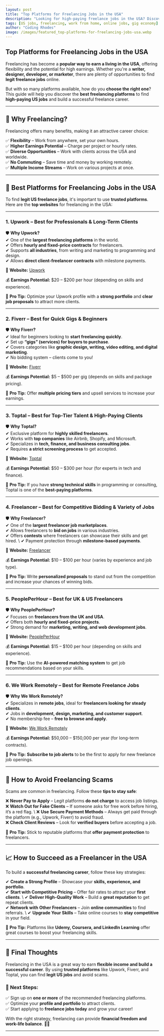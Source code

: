 ```yaml
---
layout: post
title: "Top Platforms for Freelancing Jobs in the USA"
description: "Looking for high-paying freelance jobs in the USA? Discover the best freelancing platforms for US jobs, including Upwork, Fiverr, and Toptal."
tags: [US jobs, freelancing, work from home, online jobs, gig economy]
author: "Coding Rhodes"
image: /images/featured_top-platforms-for-freelancing-jobs-usa.webp
---
```


## Top Platforms for Freelancing Jobs in the USA  

Freelancing has become a **popular way to earn a living in the USA**, offering flexibility and the potential for high earnings. Whether you're a **writer, designer, developer, or marketer**, there are plenty of opportunities to find **legit freelance jobs** online.  

But with so many platforms available, how do you **choose the right one**? This guide will help you discover the **best freelancing platforms** to find **high-paying US jobs** and build a successful freelance career.  

---

## 📌 Why Freelancing?  

Freelancing offers many benefits, making it an attractive career choice:  

✅ **Flexibility** – Work from anywhere, set your own hours. \
✅ **Higher Earnings Potential** – Charge per project or hourly rates. \
✅ **Diverse Opportunities** – Work with clients across the USA and worldwide. \
✅ **No Commuting** – Save time and money by working remotely. \
✅ **Multiple Income Streams** – Work on various projects at once.  

---

## 🚀 Best Platforms for Freelancing Jobs in the USA  

To find **legit US freelance jobs**, it's important to use **trusted platforms**. Here are the **top websites** for freelancing in the USA:  

---

### **1. Upwork – Best for Professionals & Long-Term Clients**  

🛡 **Why Upwork?**  
✔ One of the **largest freelancing platforms** in the world.  \
✔ Offers **hourly and fixed-price contracts** for freelancers.  \
✔ Supports **all industries**, from writing and marketing to programming and design.  \
✔ Allows **direct client-freelancer contracts** with milestone payments.  

📌 **Website:** [Upwork](https://www.upwork.com/)  

💰 **Earnings Potential:** $20 – $200 per hour (depending on skills and experience).  

🔹 **Pro Tip:** Optimize your Upwork profile with a **strong portfolio** and **clear job proposals** to attract more clients.  

---

### **2. Fiverr – Best for Quick Gigs & Beginners**  

🛡 **Why Fiverr?**  
✔ Ideal for beginners looking to **start freelancing quickly**.  \
✔ Set up **“gigs” (services) for buyers to purchase**.  \
✔ Covers categories like **graphic design, writing, video editing, and digital marketing**.  \
✔ No bidding system – clients come to you!  

📌 **Website:** [Fiverr](https://www.fiverr.com/)  

💰 **Earnings Potential:** $5 – $500 per gig (depends on skills and package pricing).  

🔹 **Pro Tip:** Offer **multiple pricing tiers** and upsell services to increase your earnings.  

---

### **3. Toptal – Best for Top-Tier Talent & High-Paying Clients**  

🛡 **Why Toptal?**  
✔ Exclusive platform for **highly skilled freelancers**.  \
✔ Works with **top companies** like Airbnb, Shopify, and Microsoft.  \
✔ Specializes in **tech, finance, and business consulting jobs**.  \
✔ Requires **a strict screening process** to get accepted.  

📌 **Website:** [Toptal](https://www.toptal.com/)  

💰 **Earnings Potential:** $50 – $300 per hour (for experts in tech and finance).  

🔹 **Pro Tip:** If you have **strong technical skills** in programming or consulting, Toptal is one of the **best-paying platforms**.  

---

### **4. Freelancer – Best for Competitive Bidding & Variety of Jobs**  

🛡 **Why Freelancer?**  
✔ One of the **largest freelancer job marketplaces**.  \
✔ Allows freelancers to **bid on jobs** in various industries.  \
✔ Offers **contests** where freelancers can showcase their skills and get hired. \ 
✔ Payment protection through **milestone-based payments**.  

📌 **Website:** [Freelancer](https://www.freelancer.com/)  

💰 **Earnings Potential:** $10 – $100 per hour (varies by experience and job type).  

🔹 **Pro Tip:** Write **personalized proposals** to stand out from the competition and increase your chances of winning bids.  

---

### **5. PeoplePerHour – Best for UK & US Freelancers**  

🛡 **Why PeoplePerHour?**  
✔ Focuses on **freelancers from the UK and USA**.  \
✔ Offers both **hourly and fixed-price projects**.  \
✔ Strong demand for **marketing, writing, and web development jobs**. 

📌 **Website:** [PeoplePerHour](https://www.peopleperhour.com/)  

💰 **Earnings Potential:** $15 – $100 per hour (depending on skills and experience).  

🔹 **Pro Tip:** Use the **AI-powered matching system** to get job recommendations based on your skills.  

---

### **6. We Work Remotely – Best for Remote Freelance Jobs**  

🛡 **Why We Work Remotely?**  
✔ Specializes in **remote jobs**, ideal for **freelancers looking for steady clients**.  \
✔ Jobs in **development, design, marketing, and customer support**.  \
✔ No membership fee – **free to browse and apply**.  

📌 **Website:** [We Work Remotely](https://weworkremotely.com/)  

💰 **Earnings Potential:** $50,000 – $150,000 per year (for long-term contracts).  

🔹 **Pro Tip:** **Subscribe to job alerts** to be the first to apply for new freelance job openings.  

---

## 🛑 How to Avoid Freelancing Scams  

Scams are common in freelancing. Follow these **tips to stay safe**:  

❌ **Never Pay to Apply** – Legit platforms **do not charge** to access job listings.  \
❌ **Watch Out for Fake Clients** – If someone asks for free work before hiring, it’s a red flag. \ 
❌ **Use Secure Payment Methods** – Always get paid through the platform (e.g., Upwork, Fiverr) to avoid fraud.  \
❌ **Check Client Reviews** – Look for **verified buyers** before accepting a job.  

🔹 **Pro Tip:** Stick to reputable platforms that **offer payment protection** to freelancers.  

---

## 📈 How to Succeed as a Freelancer in the USA  

To build a **successful freelancing career**, follow these key strategies:  

✔ **Create a Strong Profile** – Showcase your **skills, experience, and portfolio**.  \
✔ **Start with Competitive Pricing** – Offer fair rates to attract your **first clients**. \ 
✔ **Deliver High-Quality Work** – Build a **great reputation** to get repeat clients.  \
✔ **Network with Other Freelancers** – Join **online communities** to find referrals. \ 
✔ **Upgrade Your Skills** – Take online courses to **stay competitive** in your field.  

🔹 **Pro Tip:** Platforms like **Udemy, Coursera, and LinkedIn Learning** offer great courses to boost your freelancing skills.  

---

## 🎯 Final Thoughts  

Freelancing in the USA is a great way to earn **flexible income and build a successful career**. By using **trusted platforms** like Upwork, Fiverr, and Toptal, you can find **legit US jobs** and avoid scams.  

### 📌 **Next Steps:**  
✅ Sign up on **one or more** of the recommended freelancing platforms.  \
✅ Optimize your **profile and portfolio** to attract clients.  \
✅ Start applying to **freelance jobs today** and grow your career!  

With the right strategy, freelancing can provide **financial freedom and work-life balance**. 🚀💼  

---
